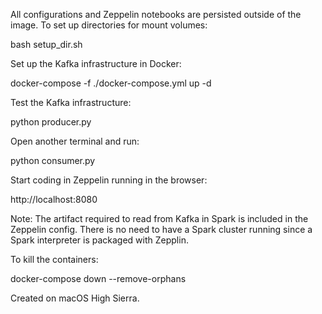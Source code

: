 All configurations and Zeppelin notebooks are persisted outside of the
image. To set up directories for mount volumes:

bash setup_dir.sh

Set up the Kafka infrastructure in Docker:

docker-compose -f ./docker-compose.yml up -d

Test the Kafka infrastructure:

python producer.py

Open another terminal and run:

python consumer.py

Start coding in Zeppelin running in the browser:

http://localhost:8080

Note: The artifact required to read from Kafka in Spark is included in
the Zeppelin config. There is no need to have a Spark cluster running
since a Spark interpreter is packaged with Zepplin.

To kill the containers:

docker-compose down --remove-orphans

Created on macOS High Sierra.